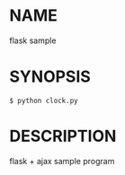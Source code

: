# NAME

flask sample


# SYNOPSIS

~~~
$ python clock.py
~~~


# DESCRIPTION

flask + ajax sample program



